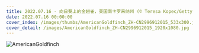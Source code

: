 ```yaml
---
title: 2022.07.16 - 向日葵上的金翅雀，美国南卡罗来纳州 (© Teresa Kopec/Getty Images)
date: 2022.07.16 00:00:00
cover_index: /images/thumbs/AmericanGoldfinch_ZH-CN2996912015_533x300.jpg
cover_detail: /images/AmericanGoldfinch_ZH-CN2996912015_1920x1080.jpg
---
```


![AmericanGoldfinch](/images/AmericanGoldfinch_ZH-CN2996912015_1920x1080.jpg)
